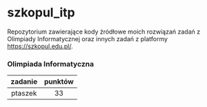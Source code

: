 # szkopul_itp
Repozytorium zawierające kody źródłowe moich rozwiązań zadań z Olimpiady Informatycznej oraz innych zadań z platformy https://szkopul.edu.pl/.
### Olimpiada Informatyczna
| zadanie | punktów |
|:---:|:---:|
|ptaszek|33|
